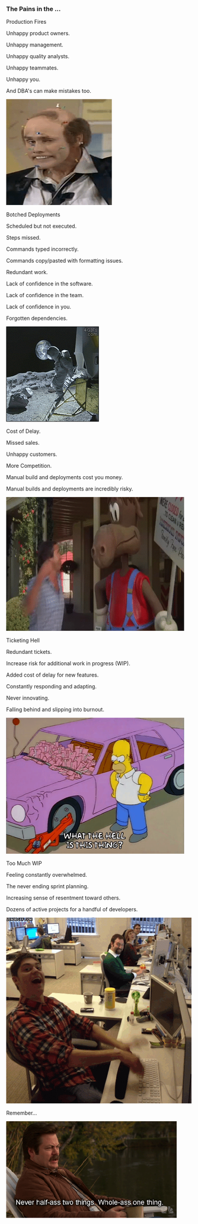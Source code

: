 ### The Pains in the ...
<section data-transition="fade-in slide-out">
    <p class="fragment highlight-red fade-up">Production Fires</p>
</section>
<section data-transition="fade-in slide-out">
        <p class="fragment fade-up">Unhappy product owners.</p>
</section>
<section data-transition="fade-in slide-out">
    <p class="fragment fade-up">Unhappy management.</p>
</section>
<section data-transition="fade-in slide-out">
    <p class="fragment fade-up">Unhappy quality analysts.</p>
</section>
<section data-transition="fade-in slide-out">
    <p class="fragment fade-up">Unhappy teammates.</p>
</section>
<section data-transition="fade-in slide-out">
    <p class="fragment fade-up">Unhappy you.</p>
</section>
<section data-transition="fade-in slide-out">
    <p class="fragment fade-up">And DBA's can make mistakes too.</p>
</section>
<section data-transition="fade-in slide-out">
    <img src="images/slides/pains/fire.gif" class="fragment current-visible" alt="Fire">
</section>

<section data-transition="fade-in slide-out">
    <p class="fragment highlight-red fade-up">Botched Deployments</p>
</section>
<section data-transition="fade-in slide-out">
    <p class="fragment current-visible">Scheduled but not executed.</p>
</section>
<section data-transition="fade-in slide-out">
    <p class="fragment current-visible">Steps missed.</p>
</section>
<section data-transition="fade-in slide-out">
    <p class="fragment current-visible">Commands typed incorrectly.</p>
</section>
<section data-transition="fade-in slide-out">
    <p class="fragment current-visible">Commands copy/pasted with formatting issues.</p>
</section>
<section data-transition="fade-in slide-out">
    <p class="fragment current-visible">Redundant work.</p>
</section>
<section data-transition="fade-in slide-out">
    <p class="fragment current-visible">Lack of confidence in the software.</p>
</section>
<section data-transition="fade-in slide-out">
    <p class="fragment current-visible">Lack of confidence in the team.</p>
</section>
<section data-transition="fade-in slide-out">
    <p class="fragment current-visible">Lack of confidence in you.</p>
</section>
<section data-transition="fade-in slide-out">
    <p class="fragment current-visible">Forgotten dependencies.</p>
</section>
<section data-transition="fade-in slide-out">
    <img src="images/slides/pains/forgot.gif" class="fragment current-visible" alt="Forgot">
</section>

<section data-transition="fade-in slide-out">
    <p class="fragment highlight-red fade-up">Cost of Delay.</p>
</section>
<section data-transition="fade-in slide-out">
    <p class="fragment current-visible">Missed sales.</p>
</section>
<section data-transition="fade-in slide-out">
    <p class="fragment current-visible">Unhappy customers.</p>
</section>
<section data-transition="fade-in slide-out">
    <p class="fragment current-visible">More Competition.</p>
</section>
<section data-transition="fade-in slide-out">
    <p class="fragment current-visible">Manual build and deployments cost you money.</p>
</section>
<section data-transition="fade-in slide-out">
    <p class="fragment current-visible">Manual builds and deployments are incredibly risky.</p>
</section>
<section data-transition="fade-in slide-out">
    <img src="images/slides/pains/closed.gif" class="fragment current-visible" alt="Closed">
</section>

<section data-transition="fade-in slide-out">
    <p class="fragment highlight-red fade-up">Ticketing Hell</p>
</section>
<section data-transition="fade-in slide-out">
    <p class="fragment current-visible">Redundant tickets.</p>
</section>
<section data-transition="fade-in slide-out">
    <p class="fragment current-visible">Increase risk for additional work in progress (WIP).</p>
</section>
<section data-transition="fade-in slide-out">
    <p class="fragment current-visible">Added cost of delay for new features.</p>    
</section>
<section data-transition="fade-in slide-out">
    <p class="fragment current-visible">Constantly responding and adapting.</p>
</section>
<section data-transition="fade-in slide-out">
    <p class="fragment current-visible">Never innovating.</p>
</section>
<section data-transition="fade-in slide-out">
    <p class="fragment current-visible">Falling behind and slipping into burnout.</p>
</section>
<section data-transition="fade-in slide-out">
    <img src="images/slides/pains/tickets.gif" class="fragment current-visible" alt="Tickets">
</section>

<section data-transition="fade-in slide-out">
    <p class="fragment highlight-red fade-up">Too Much WIP</p>
</section>
<section data-transition="fade-in slide-out">
    <p class="fragment current-visible">Feeling constantly overwhelmed.</p>
</section>
<section data-transition="fade-in slide-out">
    <p class="fragment current-visible">The never ending sprint planning.</p>
</section>
<section data-transition="fade-in slide-out">
    <p class="fragment current-visible">Increasing sense of resentment toward others.</p>
</section>
<section data-transition="fade-in slide-out">
    <p class="fragment fade-up">Dozens of active projects for a handful of developers.</p>
</section>
<section data-transition="fade-in slide-out">
    <img src="images/slides/pains/work.gif" class="fragment current-visible" alt="Work">
</section>

<section data-transition="fade-in slide-out">
    <p class="fragment highlight-red fade-up">Remember...</p>
</section>
<section data-transition="fade-in slide-out">
    <img src="images/slides/pains/ron-swanson.gif" class="fragment current-visible" alt="RonSwanson">
</section>
